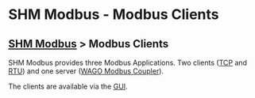# SHM Modbus - Modbus Clients

[SHM Modbus](../index.md) > Modbus Clients
---

SHM Modbus provides three Modbus Applications.
Two clients ([TCP](tcp/index.md) and [RTU](rtu/index.md)) 
and one server ([WAGO Modbus Coupler](wago/index.md)).

The clients are available via the [GUI](../shm_modbus/gui/index.md).
